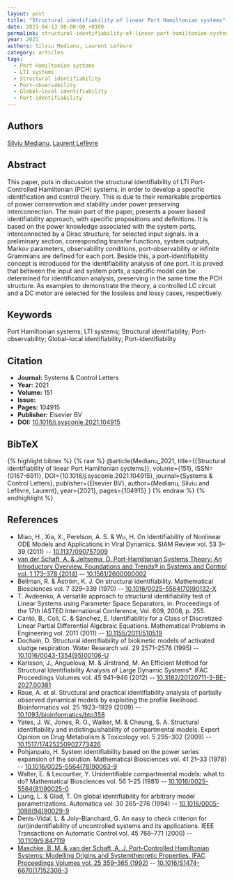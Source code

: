```yaml
---
layout: post
title: "Structural identifiability of linear Port Hamiltonian systems"
date: 2021-04-13 00:00:00 +0100
permalink: structural-identifiability-of-linear-port-hamiltonian-systems
year: 2021
authors: Silviu Medianu, Laurent Lefèvre
category: articles
tags:
  - Port Hamiltonian systems
  - LTI systems
  - Structural identifiability
  - Port-observability
  - Global–local identifiability
  - Port-identifiability
---
```

 
## Authors
[Silviu Medianu](authors/silviu-medianu), [Laurent Lefèvre](authors/laurent-lefevre)
 
## Abstract
This paper, puts in discussion the structural identifiability of LTI Port-Controlled Hamiltonian (PCH) systems, in order to develop a specific identification and control theory. This is due to their remarkable properties of power conservation and stability under power preserving interconnection. The main part of the paper, presents a power based identifiability approach, with specific propositions and definitions. It is based on the power knowledge associated with the system ports, interconnected by a Dirac structure, for selected input signals. In a preliminary section, corresponding transfer functions, system outputs, Markov parameters, observability conditions, port-observability or infinite Grammians are defined for each port. Beside this, a port-identifiability concept is introduced for the identifiability analysis of one port. It is proved that between the input and system ports, a specific model can be determined for identification analysis, preserving in the same time the PCH structure. As examples to demonstrate the theory, a controlled LC circuit and a DC motor are selected for the lossless and lossy cases, respectively.
 
## Keywords
Port Hamiltonian systems; LTI systems; Structural identifiability; Port-observability; Global–local identifiability; Port-identifiability
 
## Citation
- **Journal:** Systems &amp; Control Letters
- **Year:** 2021
- **Volume:** 151
- **Issue:** 
- **Pages:** 104915
- **Publisher:** Elsevier BV
- **DOI:** [10.1016/j.sysconle.2021.104915](https://doi.org/10.1016/j.sysconle.2021.104915)
 
## BibTeX
{% highlight bibtex %}
{% raw %}
@article{Medianu_2021,
  title={{Structural identifiability of linear Port Hamiltonian systems}},
  volume={151},
  ISSN={0167-6911},
  DOI={10.1016/j.sysconle.2021.104915},
  journal={Systems &amp; Control Letters},
  publisher={Elsevier BV},
  author={Medianu, Silviu and Lefèvre, Laurent},
  year={2021},
  pages={104915}
}
{% endraw %}
{% endhighlight %}
 
## References
- Miao, H., Xia, X., Perelson, A. S. & Wu, H. On Identifiability of Nonlinear ODE Models and Applications in Viral Dynamics. SIAM Review vol. 53 3–39 (2011) -- [10.1137/090757009](https://doi.org/10.1137/090757009)
- [van der Schaft, A. & Jeltsema, D. Port-Hamiltonian Systems Theory: An Introductory Overview. Foundations and Trends® in Systems and Control vol. 1 173–378 (2014)](port-hamiltonian-systems-theory-an-introductory-overview-journal) -- [10.1561/2600000002](https://doi.org/10.1561/2600000002)
- Bellman, R. & Åström, K. J. On structural identifiability. Mathematical Biosciences vol. 7 329–339 (1970) -- [10.1016/0025-5564(70)90132-X](https://doi.org/10.1016/0025-5564(70)90132-X)
- T. Avdeenko, A versatile approach to structural identifiability test of Linear Systems using Parameter Space Separators, in: Proceedings of the 17th IASTED International Conference, Vol. 609, 2008, p. 255.
- Cantó, B., Coll, C. & Sánchez, E. Identifiability for a Class of Discretized Linear Partial Differential Algebraic Equations. Mathematical Problems in Engineering vol. 2011 (2011) -- [10.1155/2011/510519](https://doi.org/10.1155/2011/510519)
- Dochain, D. Structural identifiability of biokinetic models of activated sludge respiration. Water Research vol. 29 2571–2578 (1995) -- [10.1016/0043-1354(95)00106-U](https://doi.org/10.1016/0043-1354(95)00106-U)
- Karlsson, J., Anguelova, M. & Jirstrand, M. An Efficient Method for Structural Identifiability Analysis of Large Dynamic Systems*. IFAC Proceedings Volumes vol. 45 941–946 (2012) -- [10.3182/20120711-3-BE-2027.00381](https://doi.org/10.3182/20120711-3-BE-2027.00381)
- Raue, A. et al. Structural and practical identifiability analysis of partially observed dynamical models by exploiting the profile likelihood. Bioinformatics vol. 25 1923–1929 (2009) -- [10.1093/bioinformatics/btp358](https://doi.org/10.1093/bioinformatics/btp358)
- Yates, J. W., Jones, R. O., Walker, M. & Cheung, S. A. Structural identifiability and indistinguishability of compartmental models. Expert Opinion on Drug Metabolism &amp; Toxicology vol. 5 295–302 (2009) -- [10.1517/17425250902773426](https://doi.org/10.1517/17425250902773426)
- Pohjanpalo, H. System identifiability based on the power series expansion of the solution. Mathematical Biosciences vol. 41 21–33 (1978) -- [10.1016/0025-5564(78)90063-9](https://doi.org/10.1016/0025-5564(78)90063-9)
- Walter, E. & Lecourtier, Y. Unidentifiable compartmental models: what to do? Mathematical Biosciences vol. 56 1–25 (1981) -- [10.1016/0025-5564(81)90025-0](https://doi.org/10.1016/0025-5564(81)90025-0)
- Ljung, L. & Glad, T. On global identifiability for arbitrary model parametrizations. Automatica vol. 30 265–276 (1994) -- [10.1016/0005-1098(94)90029-9](https://doi.org/10.1016/0005-1098(94)90029-9)
- Denis-Vidal, L. & Joly-Blanchard, G. An easy to check criterion for (un)indentifiability of uncontrolled systems and its applications. IEEE Transactions on Automatic Control vol. 45 768–771 (2000) -- [10.1109/9.847119](https://doi.org/10.1109/9.847119)
- [Maschke, B. M. & van der Schaft, A. J. Port-Controlled Hamiltonian Systems: Modelling Origins and Systemtheoretic Properties. IFAC Proceedings Volumes vol. 25 359–365 (1992)](port-controlled-hamiltonian-systems-modelling-origins-and-systemtheoretic-properties-92) -- [10.1016/S1474-6670(17)52308-3](https://doi.org/10.1016/S1474-6670(17)52308-3)

